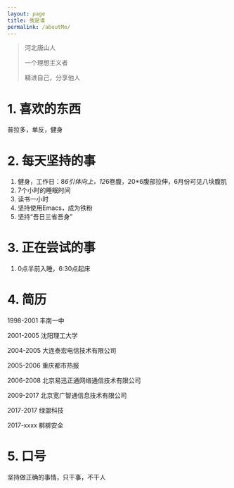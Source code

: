 ```yaml
---
layout: page
title: 我是谁
permalink: /aboutMe/
---
```



> 河北唐山人
>
> 一个理想主义者
>
> 精进自己，分享他人

# 1. 喜欢的东西
普拉多，单反，健身

# 2. 每天坚持的事

1. 健身，工作日：8*6引体向上，12*6卷腹，20*6腹部拉伸，6月份可见八块腹肌
2. 7个小时的睡眠时间
3. 读书一小时
4. 坚持使用Emacs，成为铁粉
5. 坚持“吾日三省吾身”

# 3. 正在尝试的事

1. 0点半前入睡，6:30点起床

# 4. 简历

1998-2001 丰南一中

2001-2005 沈阳理工大学

2004-2005 大连泰宏电信技术有限公司

2005-2006 重庆都市热报

2006-2008 北京易迅正通网络通信技术有限公司

2009-2017 北京宽广智通信息技术有限公司

2017-2017 绿盟科技

2017-xxxx 梆梆安全

# 5. 口号
坚持做正确的事情，只干事，不干人
